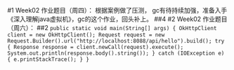 #1 Week02 作业题目（周四）：
根据案例做了压测，
gc有待持续加强，准备入手《深入理解java虚拟机》，gc的这个作业，回头补上。
##4
#2 Week02 作业题目（周六）：
##2
`public static void main(String[] args) {
         OkHttpClient client = new OkHttpClient();
         Request request = new Request.Builder().url("http://localhost:8088/api/hello").build();
         try {
             Response response = client.newCall(request).execute();
             System.out.println(response.body().string());
         } catch (IOException e) {
             e.printStackTrace();
         }
     }`